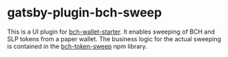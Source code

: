 # gatsby-plugin-bch-sweep

This is a UI plugin for [bch-wallet-starter](https://github.com/Permissionless-Software-Foundation/bch-wallet-starter). It enables sweeping of BCH and SLP tokens from a paper wallet.
The business logic for the actual sweeping is contained in the [bch-token-sweep](https://github.com/Permissionless-Software-Foundation/bch-token-sweep) npm library.
